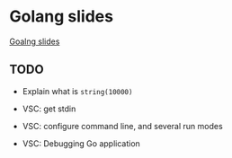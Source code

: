 # Golang slides

[Goalng slides](https://code-maven.com/slides/golang/)

## TODO

* Explain what is `string(10000)`

* VSC: get stdin
* VSC: configure command line, and several run modes
* VSC: Debugging Go application
